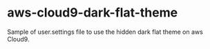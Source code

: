 # aws-cloud9-dark-flat-theme
Sample of user.settings file to use the hidden dark flat theme on aws Cloud9.
